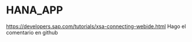 # HANA_APP
https://developers.sap.com/tutorials/xsa-connecting-webide.html
Hago el comentario en github
